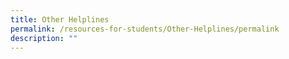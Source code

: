 ```yaml
---
title: Other Helplines
permalink: /resources-for-students/Other-Helplines/permalink
description: ""
---
```

